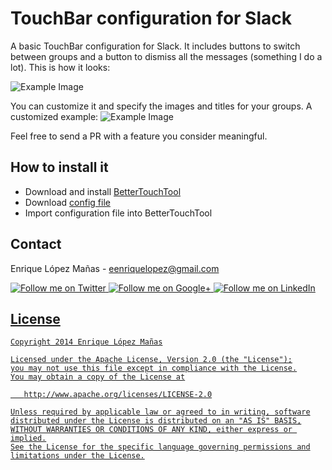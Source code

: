 TouchBar configuration for Slack
=================

A basic TouchBar configuration for Slack. It includes buttons to switch between groups and a button to dismiss all the messages (something I do a lot). This is how it looks:

![Example Image][1]

You can customize it and specify the images and titles for your groups. A customized example:
![Example Image][2]

Feel free to send a PR with a feature you consider meaningful.

How to install it
--------------------

  * Download and install [BetterTouchTool](https://www.boastr.net)
  * Download [config file](btt-slack-configuration.json)
  * Import configuration file into BetterTouchTool
  
Contact
--------------------

Enrique López Mañas - <eenriquelopez@gmail.com>

<a href="https://twitter.com/eenriquelopez">
  <img alt="Follow me on Twitter"
       src="https://raw.github.com/kikoso/android-stackblur/master/art/twitter.png" />
</a>
<a href="https://plus.google.com/103250453274111396206">
  <img alt="Follow me on Google+"
       src="https://raw.github.com/kikoso/android-stackblur/master/art/google-plus.png" />
</a>
<a href="http://de.linkedin.com/pub/enrique-l%C3%B3pez-ma%C3%B1as/15/4a9/876">
  <img alt="Follow me on LinkedIn"
       src="https://raw.github.com/kikoso/android-stackblur/master/art/linkedin.png" />
	   
License
-------

    Copyright 2014 Enrique López Mañas

    Licensed under the Apache License, Version 2.0 (the "License");
    you may not use this file except in compliance with the License.
    You may obtain a copy of the License at

       http://www.apache.org/licenses/LICENSE-2.0

    Unless required by applicable law or agreed to in writing, software
    distributed under the License is distributed on an "AS IS" BASIS,
    WITHOUT WARRANTIES OR CONDITIONS OF ANY KIND, either express or implied.
    See the License for the specific language governing permissions and
    limitations under the License.


[1]: https://raw.github.com/kikoso/btt-slack-config/master/art/screenshot1.png
[2]: https://raw.github.com/kikoso/btt-slack-config/master/art/screenshot2.png
